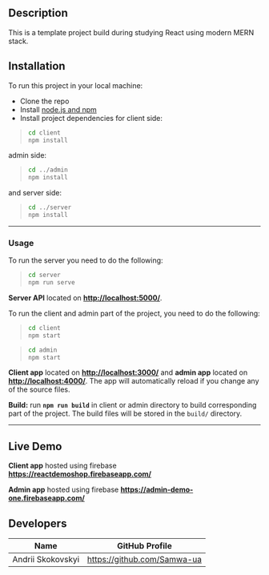 ## Description

This is a template project build during studying React using modern MERN stack.

## Installation

To run this project in your local machine:

- Clone the repo
- Install [node.js and npm](https://nodejs.org/)
- Install project dependencies for client side:

> ```bash
> cd client
> npm install
> ```

admin side:

> ```bash
> cd ../admin
> npm install
> ```

and server side:

> ```bash
> cd ../server
> npm install
> ```

---

### Usage

To run the server you need to do the following:

> ```bash
> cd server
> npm run serve
> ```

**Server API** located on **<http://localhost:5000/>**.

To run the client and admin part of the project, you need to do the following:

> ```bash
> cd client
> npm start
> ```

> ```bash
> cd admin
> npm start
> ```

**Client app** located on **<http://localhost:3000/>** and **admin app** located on **<http://localhost:4000/>**. The app will automatically reload if you change any of the source files.

**Build:** run **`npm run build`** in client or admin directory to build corresponding part of the project. The build files will be stored in the `build/` directory.

---

## Live Demo

**Client app** hosted using firebase **<https://reactdemoshop.firebaseapp.com/>**

**Admin app** hosted using firebase **<https://admin-demo-one.firebaseapp.com/>**

## Developers

| Name              | GitHub Profile                |
| ----------------- | ----------------------------- |
| Andrii Skokovskyi | <https://github.com/Samwa-ua> |
